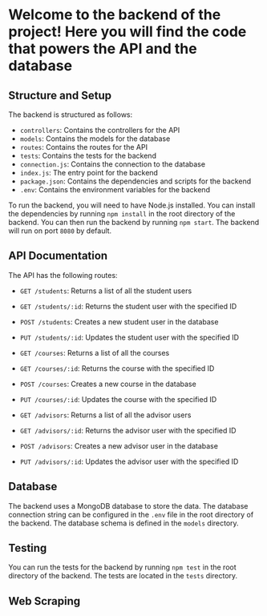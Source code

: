 # Welcome to the backend of the project! Here you will find the code that powers the API and the database

## Structure and Setup

The backend is structured as follows:

- `controllers`: Contains the controllers for the API
- `models`: Contains the models for the database
- `routes`: Contains the routes for the API
- `tests`: Contains the tests for the backend
- `connection.js`: Contains the connection to the database
- `index.js`: The entry point for the backend
- `package.json`: Contains the dependencies and scripts for the backend
- `.env`: Contains the environment variables for the backend

To run the backend, you will need to have Node.js installed. You can install the dependencies by running `npm install` in the root directory of the backend. You can then run the backend by running `npm start`. The backend will run on port `8080` by default.

## API Documentation

The API has the following routes:

- `GET /students`: Returns a list of all the student users
- `GET /students/:id`: Returns the student user with the specified ID
- `POST /students`: Creates a new student user in the database
- `PUT /students/:id`: Updates the student user with the specified ID

- `GET /courses`: Returns a list of all the courses
- `GET /courses/:id`: Returns the course with the specified ID
- `POST /courses`: Creates a new course in the database
- `PUT /courses/:id`: Updates the course with the specified ID

- `GET /advisors`: Returns a list of all the advisor users
- `GET /advisors/:id`: Returns the advisor user with the specified ID
- `POST /advisors`: Creates a new advisor user in the database
- `PUT /advisors/:id`: Updates the advisor user with the specified ID

## Database

The backend uses a MongoDB database to store the data. The database connection string can be configured in the `.env` file in the root directory of the backend. The database schema is defined in the `models` directory.

## Testing

You can run the tests for the backend by running `npm test` in the root directory of the backend. The tests are located in the `tests` directory.

## Web Scraping
